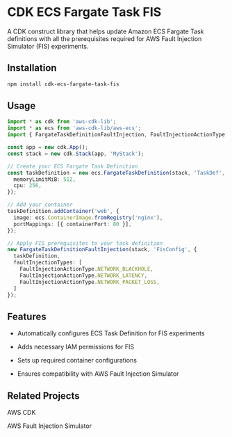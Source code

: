 # CDK ECS Fargate Task FIS

A CDK construct library that helps update Amazon ECS Fargate Task definitions with all the prerequisites required for AWS Fault Injection Simulator (FIS) experiments.

## Installation

```bash
npm install cdk-ecs-fargate-task-fis

```

## Usage
```typescript
import * as cdk from 'aws-cdk-lib';
import * as ecs from 'aws-cdk-lib/aws-ecs';
import { FargateTaskDefinitionFaultInjection, FaultInjectionActionType } from 'cdk-ecs-fargate-task-fis';

const app = new cdk.App();
const stack = new cdk.Stack(app, 'MyStack');

// Create your ECS Fargate Task Definition
const taskDefinition = new ecs.FargateTaskDefinition(stack, 'TaskDef', {
  memoryLimitMiB: 512,
  cpu: 256,
});

// Add your container
taskDefinition.addContainer('web', {
  image: ecs.ContainerImage.fromRegistry('nginx'),
  portMappings: [{ containerPort: 80 }],
});

// Apply FIS prerequisites to your task definition
new FargateTaskDefinitionFaultInjection(stack, 'FisConfig', {
  taskDefinition,
  faultInjectionTypes: [
    FaultInjectionActionType.NETWORK_BLACKHOLE,
    FaultInjectionActionType.NETWORK_LATENCY,
    FaultInjectionActionType.NETWORK_PACKET_LOSS,
  ]
});
```

## Features
* Automatically configures ECS Task Definition for FIS experiments

* Adds necessary IAM permissions for FIS

* Sets up required container configurations

* Ensures compatibility with AWS Fault Injection Simulator


## Related Projects
AWS CDK

AWS Fault Injection Simulator